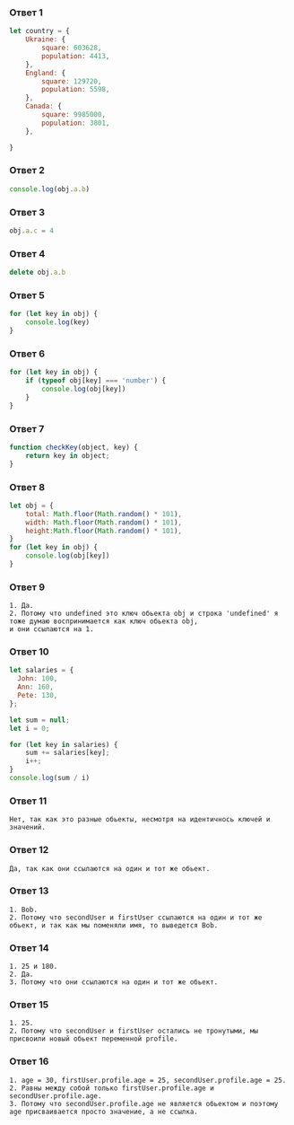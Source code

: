 ### Ответ 1

```js
let country = {
    Ukraine: {
        square: 603628,
        population: 4413,
    },
    England: {
        square: 129720,
        population: 5598,
    },
    Canada: {
        square: 9985000,
        population: 3801,
    },

}
```

### Ответ 2

```js
console.log(obj.a.b)
```

### Ответ 3

```js
obj.a.c = 4
```

### Ответ 4

```js
delete obj.a.b
```

### Ответ 5

```js
for (let key in obj) {
    console.log(key)
}
```
### Ответ 6

```js
for (let key in obj) {
    if (typeof obj[key] === 'number') {
        console.log(obj[key])
    }
}
```

### Ответ 7

```js
function checkKey(object, key) {
    return key in object;
}
```

### Ответ 8

```js
let obj = {
    total: Math.floor(Math.random() * 101),
    width: Math.floor(Math.random() * 101),
    height:Math.floor(Math.random() * 101),
}
for (let key in obj) {
    console.log(obj[key])
}
```

### Ответ 9

```
1. Да.
2. Потому что undefined это ключ обьекта obj и строка 'undefined' я тоже думаю воспринимается как ключ обьекта obj,
и они ссылаются на 1.
```

### Ответ 10

```js
let salaries = {
  John: 100,
  Ann: 160,
  Pete: 130,
};

let sum = null;
let i = 0;

for (let key in salaries) {
    sum += salaries[key];
    i++;
}
console.log(sum / i)
```

### Ответ 11

```
Нет, так как это разные обьекты, несмотря на идентичнось ключей и значений.
```

### Ответ 12

```
Да, так как они ссылаются на один и тот же обьект.
```

### Ответ 13

```
1. Bob.
2. Потому что secondUser и firstUser ссылаются на один и тот же обьект, и так как мы поменяли имя, то выведется Bob.
```

### Ответ 14

```
1. 25 и 180.
2. Да.
3. Потому что они ссылаются на один и тот же обьект.
```

### Ответ 15

```
1. 25.
2. Потому что secondUser и firstUser остались не тронутыми, мы присвоили новый обьект переменной profile.
```

### Ответ 16

```
1. age = 30, firstUser.profile.age = 25, secondUser.profile.age = 25.
2. Равны между собой только firstUser.profile.age и secondUser.profile.age.
3. Потому что secondUser.profile.age не является обьектом и поэтому age присваивается просто значение, а не ссылка. 
```